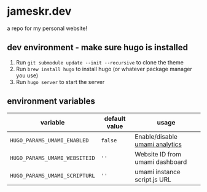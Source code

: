 # jameskr.dev

a repo for my personal website!

## dev environment - make sure hugo is installed

1. Run `git submodule update --init --recursive` to clone the theme 
2. Run `brew install hugo` to install hugo (or whatever package manager you use)
3. Run `hugo server` to start the server

## environment variables
| variable | default value | usage |
| -------- | ------------- | ----- |
| `HUGO_PARAMS_UMAMI_ENABLED` | `false` | Enable/disable [umami analytics](https://umami.is) |
| `HUGO_PARAMS_UMAMI_WEBSITEID` | `''` | Website ID from umami dashboard |
| `HUGO_PARAMS_UMAMI_SCRIPTURL` | `''` | umami instance script.js URL |